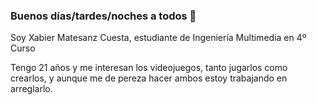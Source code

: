### Buenos días/tardes/noches a todos 👋
Soy Xabier Matesanz Cuesta, estudiante de Ingeniería Multimedia en 4º Curso

Tengo 21 años y me interesan los videojuegos, tanto jugarlos como crearlos, y aunque me de pereza hacer ambos estoy trabajando en arreglarlo.

<!--
**SrCalabazita/SrCalabazita** is a ✨ _special_ ✨ repository because its `README.md` (this file) appears on your GitHub profile.

Here are some ideas to get you started:

- 🔭 I’m currently working on ...
- 🌱 I’m currently learning ...
- 👯 I’m looking to collaborate on ...
- 🤔 I’m looking for help with ...
- 💬 Ask me about ...
- 📫 How to reach me: ...
- 😄 Pronouns: ...
- ⚡ Fun fact: ...
-->
